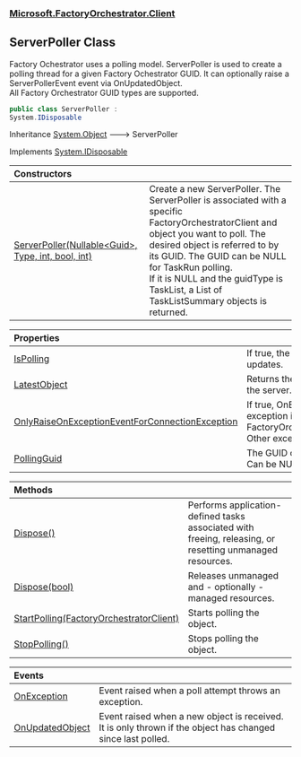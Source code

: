 ### [Microsoft.FactoryOrchestrator.Client](Microsoft_FactoryOrchestrator_Client.md 'Microsoft.FactoryOrchestrator.Client')
## ServerPoller Class
Factory Ochestrator uses a polling model. ServerPoller is used to create a polling thread for a given Factory Ochestrator GUID. It can optionally raise a ServerPollerEvent event via OnUpdatedObject.  
All Factory Orchestrator GUID types are supported.  
```csharp
public class ServerPoller :
System.IDisposable
```

Inheritance [System.Object](https://docs.microsoft.com/en-us/dotnet/api/System.Object 'System.Object') &#129106; ServerPoller  

Implements [System.IDisposable](https://docs.microsoft.com/en-us/dotnet/api/System.IDisposable 'System.IDisposable')  

| Constructors | |
| :--- | :--- |
| [ServerPoller(Nullable&lt;Guid&gt;, Type, int, bool, int)](ServerPoller_ServerPoller(Nullable_Guid__Type_int_bool_int).md 'Microsoft.FactoryOrchestrator.Client.ServerPoller.ServerPoller(System.Nullable&lt;System.Guid&gt;, System.Type, int, bool, int)') | Create a new ServerPoller. The ServerPoller is associated with a specific FactoryOrchestratorClient and object you want to poll. The desired object is referred to by its GUID. The GUID can be NULL for TaskRun polling.<br/>If it is NULL and the guidType is TaskList, a List of TaskListSummary objects is returned.<br/> |

| Properties | |
| :--- | :--- |
| [IsPolling](ServerPoller_IsPolling.md 'Microsoft.FactoryOrchestrator.Client.ServerPoller.IsPolling') | If true, the poller is actively polling for updates.<br/> |
| [LatestObject](ServerPoller_LatestObject.md 'Microsoft.FactoryOrchestrator.Client.ServerPoller.LatestObject') | Returns the latest object retrieved from the server.<br/> |
| [OnlyRaiseOnExceptionEventForConnectionException](ServerPoller_OnlyRaiseOnExceptionEventForConnectionException.md 'Microsoft.FactoryOrchestrator.Client.ServerPoller.OnlyRaiseOnExceptionEventForConnectionException') | If true, OnException only raised when the exception is a FactoryOrchestratorConnectionException.<br/>Other exceptions are ignored!<br/> |
| [PollingGuid](ServerPoller_PollingGuid.md 'Microsoft.FactoryOrchestrator.Client.ServerPoller.PollingGuid') | The GUID of the object you are polling. Can be NULL for some scenarios.<br/> |

| Methods | |
| :--- | :--- |
| [Dispose()](ServerPoller_Dispose().md 'Microsoft.FactoryOrchestrator.Client.ServerPoller.Dispose()') | Performs application-defined tasks associated with freeing, releasing, or resetting unmanaged resources.<br/> |
| [Dispose(bool)](ServerPoller_Dispose(bool).md 'Microsoft.FactoryOrchestrator.Client.ServerPoller.Dispose(bool)') | Releases unmanaged and - optionally - managed resources.<br/> |
| [StartPolling(FactoryOrchestratorClient)](ServerPoller_StartPolling(FactoryOrchestratorClient).md 'Microsoft.FactoryOrchestrator.Client.ServerPoller.StartPolling(Microsoft.FactoryOrchestrator.Client.FactoryOrchestratorClient)') | Starts polling the object.<br/> |
| [StopPolling()](ServerPoller_StopPolling().md 'Microsoft.FactoryOrchestrator.Client.ServerPoller.StopPolling()') | Stops polling the object.<br/> |

| Events | |
| :--- | :--- |
| [OnException](ServerPoller_OnException.md 'Microsoft.FactoryOrchestrator.Client.ServerPoller.OnException') | Event raised when a poll attempt throws an exception.<br/> |
| [OnUpdatedObject](ServerPoller_OnUpdatedObject.md 'Microsoft.FactoryOrchestrator.Client.ServerPoller.OnUpdatedObject') | Event raised when a new object is received. It is only thrown if the object has changed since last polled.<br/> |
